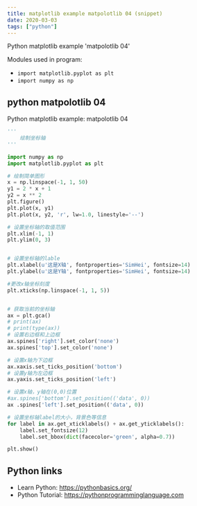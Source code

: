 ```yaml
---
title: matplotlib example matpolotlib 04 (snippet)
date: 2020-03-03
tags: ["python"]
---
```

Python matplotlib example 'matpolotlib 04'


Modules used in program: 
* `import matplotlib.pyplot as plt`
* `import numpy as np`

## python matpolotlib 04

Python matplotlib example: matpolotlib 04

```python
'''
    绘制坐标轴
'''

import numpy as np
import matplotlib.pyplot as plt

# 绘制简单图形
x = np.linspace(-1, 1, 50)
y1 = 2 * x + 1
y2 = x ** 2
plt.figure()
plt.plot(x, y1)
plt.plot(x, y2, 'r', lw=1.0, linestyle='--')

# 设置坐标轴的取值范围
plt.xlim(-1, 1)
plt.ylim(0, 3)


# 设置坐标轴的lable
plt.xlabel(u'这是X轴', fontproperties='SimHei', fontsize=14)
plt.ylabel(u'这是Y轴', fontproperties='SimHei', fontsize=14)

#更改x轴坐标刻度
plt.xticks(np.linspace(-1, 1, 5))


# 获取当前的坐标轴
ax = plt.gca()
# print(ax)
# print(type(ax))
# 设置右边框和上边框
ax.spines['right'].set_color('none')
ax.spines['top'].set_color('none')

# 设置x轴为下边框
ax.xaxis.set_ticks_position('bottom')
# 设置y轴为左边框
ax.yaxis.set_ticks_position('left')

# 设置x轴，y轴在(0,0)位置
#ax.spines['bottom'].set_position(('data', 0))
ax .spines['left'].set_position(('data', 0))

# 设置坐标轴label的大小，背景色等信息
for label in ax.get_xticklabels() + ax.get_yticklabels():
    label.set_fontsize(12)
    label.set_bbox(dict(facecolor='green', alpha=0.7))

plt.show()

```

## Python links

- Learn Python: https://pythonbasics.org/
- Python Tutorial: https://pythonprogramminglanguage.com
